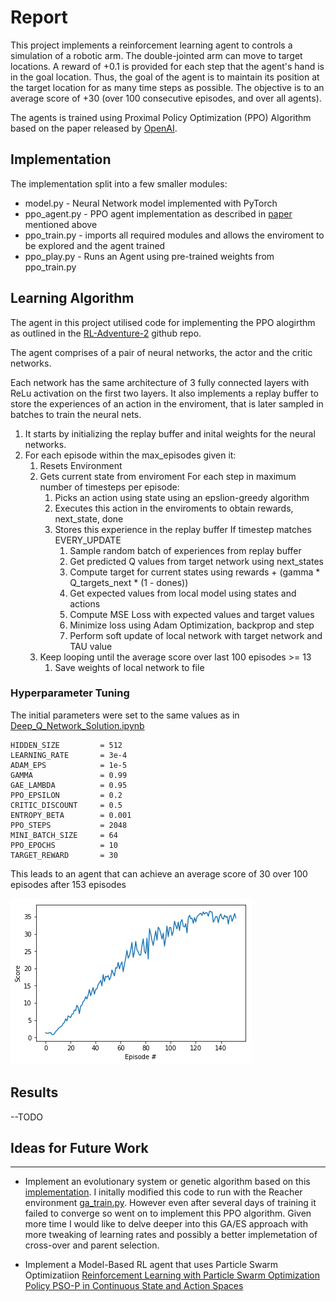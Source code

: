 # Report

This project implements a reinforcement learning agent to controls a simulation of a robotic arm. The double-jointed arm can move to target locations. A reward of +0.1 is provided for each step that the agent's hand is in the goal location. Thus, the goal of the agent is to maintain its position at the target location for as many time steps as possible. 
The objective is  to an average score of +30 (over 100 consecutive episodes, and over all agents). 

The agents is trained using Proximal Policy Optimization (PPO) Algorithm based on the paper released by [OpenAI](https://blog.openai.com/openai-baselines-ppo/).

## Implementation

The implementation split into a few smaller modules: 

* model.py - Neural Network model implemented with PyTorch
* ppo_agent.py - PPO agent implementation as described in [paper](https://arxiv.org/abs/1707.06347) mentioned above
* ppo_train.py - imports all required modules and allows the enviroment to be explored and the agent trained
* ppo_play.py - Runs an Agent using pre-trained weights from ppo_train.py

## Learning Algorithm

The agent in this project utilised code for implementing the PPO alogirthm as outlined in the [RL-Adventure-2](https://github.com/higgsfield/RL-Adventure-2/blob/master/3.ppo.ipynb) github repo.	


The agent comprises of a pair of neural networks, the actor and the critic networks.

 Each network has the same architecture of 3 fully connected layers with ReLu activation on the first two layers. It also implements a replay buffer to store the experiences of an action in the enviroment, that is later sampled in batches to train the neural nets.


1. It starts by initializing the replay buffer and inital weights for the neural networks.
1. For each episode within the max_episodes given it:
	1. Resets Environment
	1. Gets current state from enviroment
	For each step in maximum number of timesteps per episode:
		1. Picks an action using state using an epslion-greedy algorithm
		1. Executes this action in the enviroments to obtain rewards, next_state, done
		1. Stores this experience in the replay buffer
		If timestep matches EVERY_UPDATE 
			1. Sample random batch of experiences from replay buffer
			1. Get predicted Q values from target network using next_states
			1. Compute target for current states using rewards + (gamma * Q_targets_next * (1 - dones))
			1. Get expected values from local model using states and actions
			1. Compute MSE Loss with expected values and target values
			1. Minimize loss using Adam Optimization, backprop and step
			1. Perform soft update of local network with target network and TAU value
	1. Keep looping until the average score over last 100 episodes >= 13
		1. Save weights of local network to file 


### Hyperparameter Tuning

The initial parameters were set to the same values as in [Deep_Q_Network_Solution.ipynb](https://github.com/udacity/deep-reinforcement-learning/blob/master/dqn/solution/Deep_Q_Network_Solution.ipynb)

	HIDDEN_SIZE         = 512
	LEARNING_RATE       = 3e-4
	ADAM_EPS            = 1e-5
	GAMMA               = 0.99
	GAE_LAMBDA          = 0.95
	PPO_EPSILON         = 0.2
	CRITIC_DISCOUNT     = 0.5
	ENTROPY_BETA        = 0.001
	PPO_STEPS           = 2048
	MINI_BATCH_SIZE     = 64
	PPO_EPOCHS          = 10
	TARGET_REWARD       = 30

This leads to an agent that can achieve an average score of 30 over 100 episodes after 153 episodes

![Plot of Rewards](ppo-training.png)



## Results

--TODO


## Ideas for Future Work
---

* Implement an evolutionary system or genetic algorithm based on this [implementation](https://github.com/PacktPublishing/Deep-Reinforcement-Learning-Hands-On/tree/master/Chapter16). I initally modified this code to run with the Reacher environment [ga_train.py](archive/ga_train.py). However even after several days of training it failed to converge so went on to implement this PPO algorithm. Given more time I would like to delve deeper into this GA/ES approach with more tweaking of learning rates and possibly a better implemetation of cross-over and parent selection.

* Implement a Model-Based RL agent that uses Particle Swarm Optimizatiion [Reinforcement Learning with Particle Swarm Optimization Policy PSO-P in Continuous State and Action Spaces](https://pdfs.semanticscholar.org/d0c4/9a9ed109cb8573217a9a0affbad7881b77a4.pdf)
